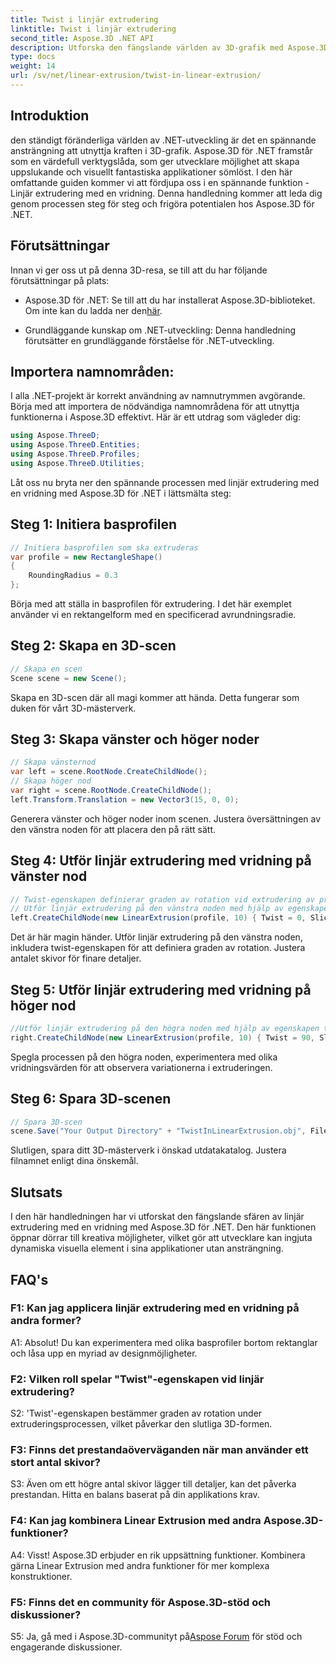 ```yaml
---
title: Twist i linjär extrudering
linktitle: Twist i linjär extrudering
second_title: Aspose.3D .NET API
description: Utforska den fängslande världen av 3D-grafik med Aspose.3D för .NET. Lär dig steg för steg linjär extrudering med en vridning.
type: docs
weight: 14
url: /sv/net/linear-extrusion/twist-in-linear-extrusion/
---
```

## Introduktion

den ständigt föränderliga världen av .NET-utveckling är det en spännande ansträngning att utnyttja kraften i 3D-grafik. Aspose.3D för .NET framstår som en värdefull verktygslåda, som ger utvecklare möjlighet att skapa uppslukande och visuellt fantastiska applikationer sömlöst. I den här omfattande guiden kommer vi att fördjupa oss i en spännande funktion - Linjär extrudering med en vridning. Denna handledning kommer att leda dig genom processen steg för steg och frigöra potentialen hos Aspose.3D för .NET.

## Förutsättningar

Innan vi ger oss ut på denna 3D-resa, se till att du har följande förutsättningar på plats:

-  Aspose.3D för .NET: Se till att du har installerat Aspose.3D-biblioteket. Om inte kan du ladda ner den[här](https://releases.aspose.com/3d/net/).

- Grundläggande kunskap om .NET-utveckling: Denna handledning förutsätter en grundläggande förståelse för .NET-utveckling.

## Importera namnområden:

I alla .NET-projekt är korrekt användning av namnutrymmen avgörande. Börja med att importera de nödvändiga namnområdena för att utnyttja funktionerna i Aspose.3D effektivt. Här är ett utdrag som vägleder dig:

```csharp
using Aspose.ThreeD;
using Aspose.ThreeD.Entities;
using Aspose.ThreeD.Profiles;
using Aspose.ThreeD.Utilities;
```

Låt oss nu bryta ner den spännande processen med linjär extrudering med en vridning med Aspose.3D för .NET i lättsmälta steg:

## Steg 1: Initiera basprofilen

```csharp
// Initiera basprofilen som ska extruderas
var profile = new RectangleShape()
{
    RoundingRadius = 0.3
};
```

Börja med att ställa in basprofilen för extrudering. I det här exemplet använder vi en rektangelform med en specificerad avrundningsradie.

## Steg 2: Skapa en 3D-scen

```csharp
// Skapa en scen
Scene scene = new Scene();
```

Skapa en 3D-scen där all magi kommer att hända. Detta fungerar som duken för vårt 3D-mästerverk.

## Steg 3: Skapa vänster och höger noder

```csharp
// Skapa vänsternod
var left = scene.RootNode.CreateChildNode();
// Skapa höger nod
var right = scene.RootNode.CreateChildNode();
left.Transform.Translation = new Vector3(15, 0, 0);
```

Generera vänster och höger noder inom scenen. Justera översättningen av den vänstra noden för att placera den på rätt sätt.

## Steg 4: Utför linjär extrudering med vridning på vänster nod

```csharp
// Twist-egenskapen definierar graden av rotation vid extrudering av profilen
// Utför linjär extrudering på den vänstra noden med hjälp av egenskapen twist and slices
left.CreateChildNode(new LinearExtrusion(profile, 10) { Twist = 0, Slices = 100 });
```

Det är här magin händer. Utför linjär extrudering på den vänstra noden, inkludera twist-egenskapen för att definiera graden av rotation. Justera antalet skivor för finare detaljer.

## Steg 5: Utför linjär extrudering med vridning på höger nod

```csharp
//Utför linjär extrudering på den högra noden med hjälp av egenskapen twist and slices
right.CreateChildNode(new LinearExtrusion(profile, 10) { Twist = 90, Slices = 100 });
```

Spegla processen på den högra noden, experimentera med olika vridningsvärden för att observera variationerna i extruderingen.

## Steg 6: Spara 3D-scenen

```csharp
// Spara 3D-scen
scene.Save("Your Output Directory" + "TwistInLinearExtrusion.obj", FileFormat.WavefrontOBJ);
```

Slutligen, spara ditt 3D-mästerverk i önskad utdatakatalog. Justera filnamnet enligt dina önskemål.

## Slutsats

I den här handledningen har vi utforskat den fängslande sfären av linjär extrudering med en vridning med Aspose.3D för .NET. Den här funktionen öppnar dörrar till kreativa möjligheter, vilket gör att utvecklare kan ingjuta dynamiska visuella element i sina applikationer utan ansträngning.

## FAQ's

### F1: Kan jag applicera linjär extrudering med en vridning på andra former?

A1: Absolut! Du kan experimentera med olika basprofiler bortom rektanglar och låsa upp en myriad av designmöjligheter.

### F2: Vilken roll spelar "Twist"-egenskapen vid linjär extrudering?

S2: 'Twist'-egenskapen bestämmer graden av rotation under extruderingsprocessen, vilket påverkar den slutliga 3D-formen.

### F3: Finns det prestandaöverväganden när man använder ett stort antal skivor?

S3: Även om ett högre antal skivor lägger till detaljer, kan det påverka prestandan. Hitta en balans baserat på din applikations krav.

### F4: Kan jag kombinera Linear Extrusion med andra Aspose.3D-funktioner?

A4: Visst! Aspose.3D erbjuder en rik uppsättning funktioner. Kombinera gärna Linear Extrusion med andra funktioner för mer komplexa konstruktioner.

### F5: Finns det en community för Aspose.3D-stöd och diskussioner?

 S5: Ja, gå med i Aspose.3D-communityt på[Aspose Forum](https://forum.aspose.com/c/3d/18) för stöd och engagerande diskussioner.